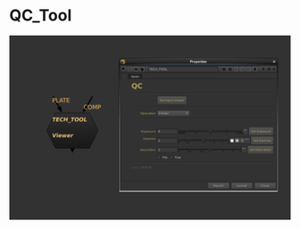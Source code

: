 # QC_Tool

![alt text](https://github.com/thomasgreenhalgh/Uploads/blob/main/Screenshot%202024-08-29%20at%2018.22.04.png)
